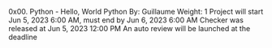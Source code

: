 0x00. Python - Hello, World
Python
 By: Guillaume
 Weight: 1
 Project will start Jun 5, 2023 6:00 AM, must end by Jun 6, 2023 6:00 AM
 Checker was released at Jun 5, 2023 12:00 PM
 An auto review will be launched at the deadline
